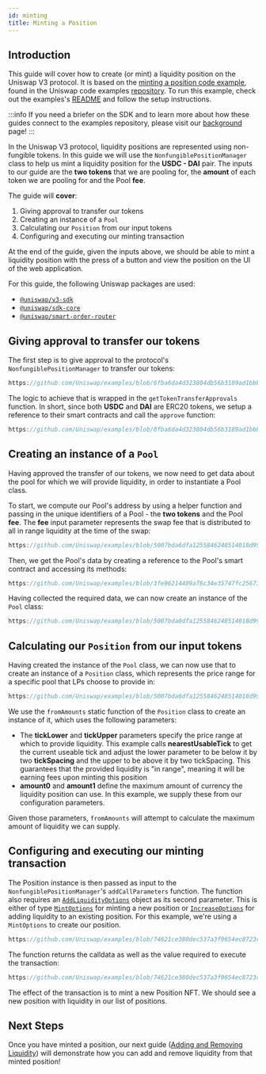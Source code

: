 ```yaml
---
id: minting
title: Minting a Position
---
```


## Introduction

This guide will cover how to create (or mint) a liquidity position on the Uniswap V3 protocol.
It is based on the [minting a position code example](https://github.com/Uniswap/examples/tree/main/v3-sdk/minting-position), found in the Uniswap code examples [repository](https://github.com/Uniswap/examples).
To run this example, check out the examples's [README](https://github.com/Uniswap/examples/blob/main/v3-sdk/minting-posotion/README.md) and follow the setup instructions.

:::info
If you need a briefer on the SDK and to learn more about how these guides connect to the examples repository, please visit our [background](./01-background.md) page!
:::

In the Uniswap V3 protocol, liquidity positions are represented using non-fungible tokens. In this guide we will use the `NonfungiblePositionManager` class to help us mint a liquidity position for the  **USDC - DAI** pair. The inputs to our guide are the **two tokens** that we are pooling for, the **amount** of each token we are pooling for and the Pool **fee**.

The guide will **cover**:

1. Giving approval to transfer our tokens
2. Creating an instance of a `Pool`
3. Calculating our `Position` from our input tokens
4. Configuring and executing our minting transaction

At the end of the guide, given the inputs above, we should be able to mint a liquidity position with the press of a button and view the position on the UI of the web application.

For this guide, the following Uniswap packages are used:

- [`@uniswap/v3-sdk`](https://www.npmjs.com/package/@uniswap/v3-sdk)
- [`@uniswap/sdk-core`](https://www.npmjs.com/package/@uniswap/sdk-core)
- [`@uniswap/smart-order-router`](https://www.npmjs.com/package/@uniswap/smart-order-router)

## Giving approval to transfer our tokens

The first step is to give approval to the protocol's `NonfungiblePositionManager` to transfer our tokens:

```typescript reference title="Approving our tokens for transferring" referenceLinkText="View on Github" customStyling
https://github.com/Uniswap/examples/blob/6fba6da4d323804db56b3189ad1bbbaf18e6180f/v3-sdk/minting-position/src/example/Example.tsx#L113-L124
```

The logic to achieve that is wrapped in the `getTokenTransferApprovals` function. In short, since both **USDC** and **DAI** are ERC20 tokens, we setup a reference to their smart contracts and call the `approve` function:

```typescript reference title="Setting up an ERC20 contract reference and approving" referenceLinkText="View on Github" customStyling
https://github.com/Uniswap/examples/blob/6fba6da4d323804db56b3189ad1bbbaf18e6180f/v3-sdk/minting-position/src/libs/contracts.ts#L73-L78
```

## Creating an instance of a `Pool`

Having approved the transfer of our tokens, we now need to get data about the pool for which we will provide liquidity, in order to instantiate a Pool class.

To start, we compute our Pool's address by using a helper function and passing in the unique identifiers of a Pool - the **two tokens** and the Pool **fee**. The **fee** input parameter represents the swap fee that is distributed to all in range liquidity at the time of the swap:

```typescript reference title="Fetching the Pool's constants and current state" referenceLinkText="View on Github" customStyling
https://github.com/Uniswap/examples/blob/5007bda6dfa1255846248514018d995818b67d09/v3-sdk/minting-position/src/example/Example.tsx#L47-L52
```

Then, we get the Pool's data by creating a reference to the Pool's smart contract and accessing its methods:

```typescript reference title="Setting up a Pool contract reference and fetching current state data" referenceLinkText="View on Github" customStyling
https://github.com/Uniswap/examples/blob/3fe96214409a78c34e35747fc2567330c7b505d7/v3-sdk/minting-position/src/example/Example.tsx#L53-L67
```

Having collected the required data, we can now create an instance of the `Pool` class:

```typescript reference title="Fetching pool data and creating an instance of the Pool class" referenceLinkText="View on Github" customStyling
https://github.com/Uniswap/examples/blob/5007bda6dfa1255846248514018d995818b67d09/v3-sdk/minting-position/src/example/Example.tsx#L112-L119
```

## Calculating our `Position` from our input tokens

Having created the instance of the `Pool` class, we can now use that to create an instance of a `Position` class, which represents the price range for a specific pool that LPs choose to provide in:

```typescript reference title="Create a Position representation instance" referenceLinkText="View on Github" customStyling
https://github.com/Uniswap/examples/blob/5007bda6dfa1255846248514018d995818b67d09/v3-sdk/minting-position/src/example/Example.tsx#L122-L139
```

We use the `fromAmounts` static function of the `Position` class to create an instance of it, which uses the following parameters:

- The **tickLower** and **tickUpper** parameters specify the price range at which to provide liquidity. This example calls **nearestUsableTick** to get the current useable tick and adjust the lower parameter to be below it by two **tickSpacing** and the upper to be above it by two tickSpacing. This guarantees that the provided liquidity is "in range", meaning it will be earning fees upon minting this position
- **amount0** and **amount1** define the maximum amount of currency the liquidity position can use. In this example, we supply these from our configuration parameters.

Given those parameters, `fromAmounts` will attempt to calculate the maximum amount of liquidity we can supply.

## Configuring and executing our minting transaction

The Position instance is then passed as input to the `NonfungiblePositionManager`'s `addCallParameters` function. The function also requires an [`AddLiquidityOptions`](https://github.com/Uniswap/v3-sdk/blob/08a7c050cba00377843497030f502c05982b1c43/src/nonfungiblePositionManager.ts#L77) object as its second parameter. This is either of type [`MintOptions`](https://github.com/Uniswap/v3-sdk/blob/08a7c050cba00377843497030f502c05982b1c43/src/nonfungiblePositionManager.ts#L74) for minting a new position or [`IncreaseOptions`](https://github.com/Uniswap/v3-sdk/blob/08a7c050cba00377843497030f502c05982b1c43/src/nonfungiblePositionManager.ts#L75) for adding liquidity to an existing position. For this example, we're using a `MintOptions` to create our position.

```typescript reference title="Getting the transaction calldata and parameters" referenceLinkText="View on Github" customStyling
https://github.com/Uniswap/examples/blob/74621ce380dec537a3f9654ec8723cc4be9e54b8/v3-sdk/minting-position/src/example/Example.tsx#L149-L156
```

The function returns the calldata as well as the value required to execute the transaction:

```typescript reference title="Submitting the Position NFT minting transaction" referenceLinkText="View on Github" customStyling
https://github.com/Uniswap/examples/blob/74621ce380dec537a3f9654ec8723cc4be9e54b8/v3-sdk/minting-position/src/example/Example.tsx#L159-L168
```

The effect of the transaction is to mint a new Position NFT. We should see a new position with liquidity in our list of positions.

## Next Steps

Once you have minted a position, our next guide ([Adding and Removing Liquidity](./02-modifying-position.md)) will demonstrate how you can add and remove liquidity from that minted position!
